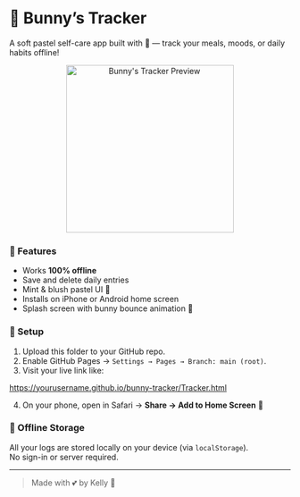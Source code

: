 # 🐰 Bunny’s Tracker

A soft pastel self-care app built with 💖 — track your meals, moods, or daily habits offline!

<p align="center">
  <img src="preview.png" width="300" alt="Bunny's Tracker Preview"/>
</p>

### 🌸 Features
- Works **100% offline**
- Save and delete daily entries
- Mint & blush pastel UI 🌿
- Installs on iPhone or Android home screen
- Splash screen with bunny bounce animation 🐇

### 🚀 Setup
1. Upload this folder to your GitHub repo.
2. Enable GitHub Pages → `Settings → Pages → Branch: main (root)`.
3. Visit your live link like:  

https://yourusername.github.io/bunny-tracker/Tracker.html

4. On your phone, open in Safari → **Share → Add to Home Screen** 🩷

### 💾 Offline Storage
All your logs are stored locally on your device (via `localStorage`).  
No sign-in or server required.

---

> Made with 💕 by Kelly 🌸
